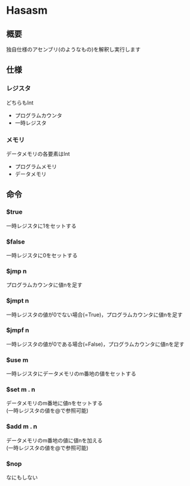 # Hasasm

## 概要

独自仕様のアセンブリ(のようなもの)を解釈し実行します

## 仕様

### レジスタ

どちらもInt

- プログラムカウンタ
- 一時レジスタ

### メモリ

データメモリの各要素はInt

- プログラムメモリ
- データメモリ

## 命令

### $true

一時レジスタに1をセットする

### $false

一時レジスタに0をセットする

### $jmp n

プログラムカウンタに値nを足す

### $jmpt n

一時レジスタの値が0でない場合(=True)，プログラムカウンタに値nを足す

### $jmpf n

一時レジスタの値が0である場合(=False)，プログラムカウンタに値nを足す

### $use m

一時レジスタにデータメモリのm番地の値をセットする

### $set m . n

データメモリのm番地に値nをセットする  
(一時レジスタの値を@で参照可能)

### $add m . n

データメモリのm番地の値に値nを加える  
(一時レジスタの値を@で参照可能)

### $nop

なにもしない
